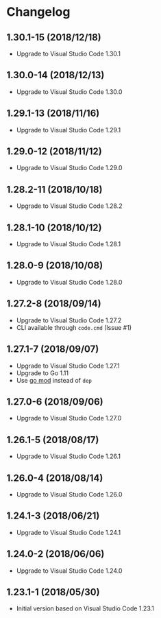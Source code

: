 # Changelog

## 1.30.1-15 (2018/12/18)

* Upgrade to Visual Studio Code 1.30.1

## 1.30.0-14 (2018/12/13)

* Upgrade to Visual Studio Code 1.30.0

## 1.29.1-13 (2018/11/16)

* Upgrade to Visual Studio Code 1.29.1

## 1.29.0-12 (2018/11/12)

* Upgrade to Visual Studio Code 1.29.0

## 1.28.2-11 (2018/10/18)

* Upgrade to Visual Studio Code 1.28.2

## 1.28.1-10 (2018/10/12)

* Upgrade to Visual Studio Code 1.28.1

## 1.28.0-9 (2018/10/08)

* Upgrade to Visual Studio Code 1.28.0

## 1.27.2-8 (2018/09/14)

* Upgrade to Visual Studio Code 1.27.2
* CLI available through `code.cmd` (Issue #1)

## 1.27.1-7 (2018/09/07)

* Upgrade to Visual Studio Code 1.27.1
* Upgrade to Go 1.11
* Use [go mod](https://golang.org/cmd/go/#hdr-Module_maintenance) instead of `dep`

## 1.27.0-6 (2018/09/06)

* Upgrade to Visual Studio Code 1.27.0

## 1.26.1-5 (2018/08/17)

* Upgrade to Visual Studio Code 1.26.1

## 1.26.0-4 (2018/08/14)

* Upgrade to Visual Studio Code 1.26.0

## 1.24.1-3 (2018/06/21)

* Upgrade to Visual Studio Code 1.24.1

## 1.24.0-2 (2018/06/06)

* Upgrade to Visual Studio Code 1.24.0

## 1.23.1-1 (2018/05/30)

* Initial version based on Visual Studio Code 1.23.1
